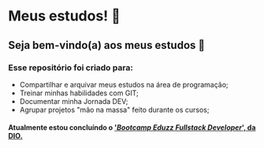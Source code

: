 # Meus estudos! :bookmark_tabs:

## Seja bem-vindo(a) aos meus estudos :wave:

### Esse repositório foi criado para:

- Compartilhar e arquivar meus estudos na área de programação;
- Treinar minhas habilidades com GIT;
- Documentar minha Jornada DEV;
- Agrupar projetos "mão na massa" feito durante os cursos;





#### Atualmente estou concluíndo o ['*Bootcamp Eduzz Fullstack Developer*', da DIO.](https://web.dio.me/track/c8ced570-2c60-4be7-b421-c6f511b32bc4?tab=about)

